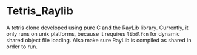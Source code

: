 # Tetris_Raylib

A tetris clone developed using pure C and the RayLib library. Currently, it only runs on unix platforms, because it requires `libdlfcn` for dynamic shared object file loading. Also make sure RayLib is compiled as shared in order to run.
